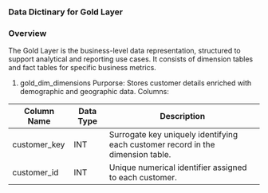 ### Data Dictinary for Gold Layer

### Overview 

The Gold Layer is the business-level data representation, structured to support analytical and reporting use cases. It consists of dimension 
tables and fact tables for specific business metrics.

1. gold_dim_dimensions
   Purporse: Stores customer details enriched with demographic and geographic data.
   Columns:

|Column Name|Data Type|Description|
|------|---------|----------------|
|customer_key|INT|Surrogate key uniquely identifying each customer record in the dimension table.|
|customer_id|INT|Unique numerical identifier assigned to each customer.|


